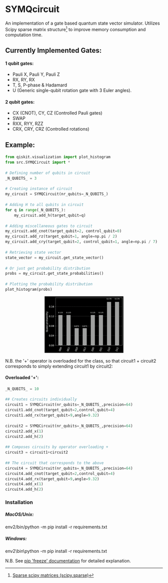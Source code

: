 # SYMQcircuit
An implementation of a gate based quantum state vector simulator. 
Utilizes Scipy sparse matrix structure[^1] to improve memory consumption and computation time. 

## Currently Implemented Gates: ##
#### 1 qubit gates: ####
- Pauli X, Pauli Y, Pauli Z
- RX, RY, RX
- T, S, P-phase & Hadamard
- U (Generic single-qubit rotation gate with 3 Euler angles).
#### 2 qubit gates: ####
- CX (CNOT), CY, CZ (Controlled Pauli gates)
- SWAP
- RXX, RYY, RZZ
- CRX, CRY, CRZ (Controlled rotations)

[^1]: [Sparse scipy matrices (scipy.sparse)](https://docs.scipy.org/doc/scipy/reference/sparse.html)

## Example: ##

```python
from qiskit.visualization import plot_histogram
from src.SYMQCircuit import *

# Defining number of qubits in circuit
_N_QUBITS_ = 3

# Creating instance of circuit
my_circuit = SYMQCircuit(nr_qubits=_N_QUBITS_)

# Adding H to all qubits in circuit
for q in range(_N_QUBITS_):
    my_circuit.add_h(target_qubit=q)

# Adding miscellaneous gates to circuit 
my_circuit.add_cnot(target_qubit=2, control_qubit=0)
my_circuit.add_rz(target_qubit=1, angle=np.pi / 2)
my_circuit.add_cry(target_qubit=2, control_qubit=1, angle=np.pi / 7)

# Retrieving state vector
state_vector = my_circuit.get_state_vector()

# Or just get probability distribution 
probs = my_circuit.get_state_probabilities()

# Plotting the probability distribution
plot_histogram(probs)
```
<p align="center">
  <img src="https://github.com/seba2390/SYMQcircuit/blob/main/gallery/output.png" width="50%" />
</p>

N.B. the '+' operator is overloaded for the class, so that
circuit1 + circuit2 corresponds to simply extending circuit1 by circuit2:

#### Overloaded '+': ###

```python
_N_QUBITS_ = 10

## Creates circuits individually 
circuit1 = SYMQCircuit(nr_qubits=_N_QUBITS_,precision=64)
circuit1.add_cnot(target_qubit=2,control_qubit=4)
circuit1.add_rx(target_qubit=9,angle=9.32)

circuit2 = SYMQCircuit(nr_qubits=_N_QUBITS_,precision=64)
circuit2.add_x(1)
circuit2.add_h(2)

## Composes circuits by operator overloading + 
circuit3 = circuit1+circuit2

## The circuit that corresponds to the above 
circuit4 = SYMQCircuit(nr_qubits=_N_QUBITS_,precision=64)
circuit4.add_cnot(target_qubit=2,control_qubit=4)
circuit4.add_rx(target_qubit=9,angle=9.32)
circuit4.add_x(1)
circuit4.add_h(2)
```



### Installation ###
##### MacOS/Unix: #####
env2/bin/python -m pip install -r requirements.txt

##### Windows: #####
env2\bin\python -m pip install -r requirements.txt

N.B. See [pip 'freeze' documentation](https://pip.pypa.io/en/stable/cli/pip_freeze/) for detailed explanation. 


